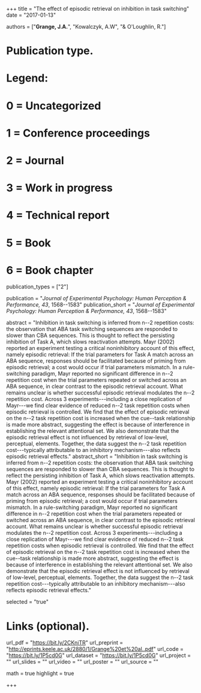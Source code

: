+++
title = "The effect of episodic retrieval on inhibition in task switching"
date = "2017-01-13"

authors = ["**Grange, J.A.**", "Kowalczyk, A.W", "& O'Loughlin, R."]

# Publication type.
# Legend:
# 0 = Uncategorized
# 1 = Conference proceedings
# 2 = Journal
# 3 = Work in progress
# 4 = Technical report
# 5 = Book
# 6 = Book chapter
publication_types = ["2"]

publication = "*Journal of Experimental Psychology: Human Perception & Performance, 43*, 1568--1583"
publication_short = "*Journal of Experimental Psychology: Human Perception & Performance, 43*, 1568--1583"

abstract = "Inhibition in task switching is inferred from n--2 repetition costs: the observation that ABA task switching sequences are responded to slower than CBA sequences. This is thought to reflect the persisting inhibition of Task A, which slows reactivation attempts. Mayr (2002) reported an experiment testing a critical noninhibitory account of this effect, namely episodic retrieval: If the trial parameters for Task A match across an ABA sequence, responses should be facilitated because of priming from episodic retrieval; a cost would occur if trial parameters mismatch. In a rule-switching paradigm, Mayr reported no significant difference in n--2 repetition cost when the trial parameters repeated or switched across an ABA sequence, in clear contrast to the episodic retrieval account. What remains unclear is whether successful episodic retrieval modulates the n--2 repetition cost. Across 3 experiments---including a close replication of Mayr---we find clear evidence of reduced n--2 task repetition costs when episodic retrieval is controlled. We find that the effect of episodic retrieval on the n--2 task repetition cost is increased when the cue--task relationship is made more abstract, suggesting the effect is because of interference in establishing the relevant attentional set. We also demonstrate that the episodic retrieval effect is not influenced by retrieval of low-level, perceptual, elements. Together, the data suggest the n--2 task repetition cost---typically attributable to an inhibitory mechanism---also reflects episodic retrieval effects."
abstract_short = "Inhibition in task switching is inferred from n--2 repetition costs: the observation that ABA task switching sequences are responded to slower than CBA sequences. This is thought to reflect the persisting inhibition of Task A, which slows reactivation attempts. Mayr (2002) reported an experiment testing a critical noninhibitory account of this effect, namely episodic retrieval: If the trial parameters for Task A match across an ABA sequence, responses should be facilitated because of priming from episodic retrieval; a cost would occur if trial parameters mismatch. In a rule-switching paradigm, Mayr reported no significant difference in n--2 repetition cost when the trial parameters repeated or switched across an ABA sequence, in clear contrast to the episodic retrieval account. What remains unclear is whether successful episodic retrieval modulates the n--2 repetition cost. Across 3 experiments---including a close replication of Mayr---we find clear evidence of reduced n--2 task repetition costs when episodic retrieval is controlled. We find that the effect of episodic retrieval on the n--2 task repetition cost is increased when the cue--task relationship is made more abstract, suggesting the effect is because of interference in establishing the relevant attentional set. We also demonstrate that the episodic retrieval effect is not influenced by retrieval of low-level, perceptual, elements. Together, the data suggest the n--2 task repetition cost---typically attributable to an inhibitory mechanism---also reflects episodic retrieval effects."

selected = "true"

# Links (optional).
url_pdf = "https://bit.ly/2CKniTR"
url_preprint = "http://eprints.keele.ac.uk/2880/1/Grange%20et%20al..pdf"
url_code = "https://bit.ly/1P5cd0G"
url_dataset = "https://bit.ly/1P5cd0G"
url_project = ""
url_slides = ""
url_video = ""
url_poster = ""
url_source = ""

math = true
highlight = true

+++